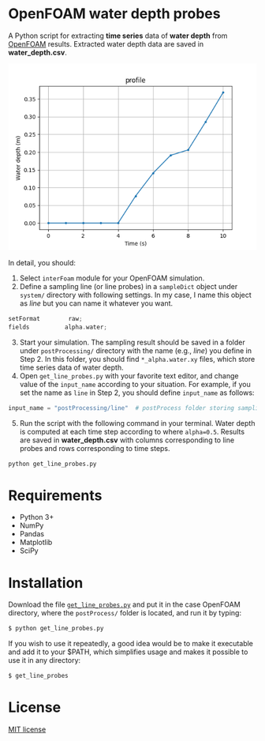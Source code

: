 # OpenFOAM water depth probes

A Python script for extracting **time series** data of **water depth** from [OpenFOAM](https://en.wikipedia.org/wiki/OpenFOAM) results. Extracted water depth data are saved in **water_depth.csv**.

![](figure_example.png)

In detail, you should:

1. Select `interFoam` module for your OpenFOAM simulation.
2. Define a sampling line (or line probes) in a `sampleDict` object under `system/` directory with following settings. In my case, I name this object as *line* but you can name it whatever you want.

```c++
setFormat        raw;
fields			alpha.water;
```

3. Start your simulation. The sampling result should be saved in a folder under `postProcessing/` directory with the name (e.g., *line*) you define in Step 2. In this folder, you should find `*_alpha.water.xy` files, which store time series data of water depth.
4. Open `get_line_probes.py` with your favorite text editor, and change value of the `input_name` according to your situation. For example, if you set the name as `line` in Step 2, you should define `input_name` as follows:

```python
input_name = "postProcessing/line"  # postProcess folder storing sampling of alpha.water
```

5. Run the script with the following command in your terminal. Water depth is computed at each time step according to where `alpha=0.5`. Results are saved in **water_depth.csv** with columns corresponding to line probes and rows corresponding to time steps.

```bash
python get_line_probes.py
```

# Requirements

* Python 3+
* NumPy
* Pandas
* Matplotlib
* SciPy

# Installation

Download the file [`get_line_probes.py`](get_line_probes.py) and put it in the case OpenFOAM directory, where the `postProcess/` folder is located, and run it by typing:
```bash
$ python get_line_probes.py
```

If you wish to use it repeatedly, a good idea would be to make it executable and add it to your $PATH, which simplifies usage and makes it possible to use it in any directory:
```bash
$ get_line_probes
```

# License

[MIT license](LICENSE)
